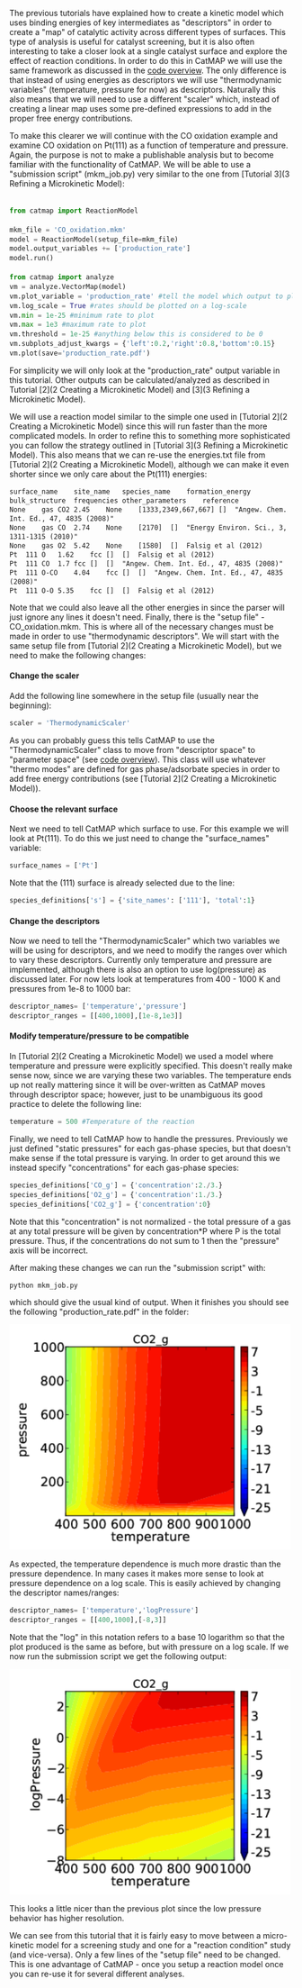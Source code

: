 The previous tutorials have explained how to create a kinetic model which uses binding energies of key intermediates as "descriptors" in order to create a "map" of catalytic activity across different types of surfaces. This type of analysis is useful for catalyst screening, but it is also often interesting to take a closer look at a single catalyst surface and explore the effect of reaction conditions. In order to do this in CatMAP we will use the same framework as discussed in the [code overview](Home). The only difference is that instead of using energies as descriptors we will use "thermodynamic variables" (temperature, pressure for now) as descriptors. Naturally this also means that we will need to use a different "scaler" which, instead of creating a linear map uses some pre-defined expressions to add in the proper free energy contributions.

To make this clearer we will continue with the CO oxidation example and examine CO oxidation on Pt(111) as a function of temperature and pressure. Again, the purpose is not to make a publishable analysis but to become familiar with the functionality of CatMAP. We will be able to use a "submission script" (mkm_job.py) very similar to the one from [Tutorial 3](3 Refining a Microkinetic Model):

```python

from catmap import ReactionModel

mkm_file = 'CO_oxidation.mkm'
model = ReactionModel(setup_file=mkm_file)
model.output_variables += ['production_rate']
model.run()

from catmap import analyze
vm = analyze.VectorMap(model)
vm.plot_variable = 'production_rate' #tell the model which output to plot
vm.log_scale = True #rates should be plotted on a log-scale
vm.min = 1e-25 #minimum rate to plot
vm.max = 1e3 #maximum rate to plot
vm.threshold = 1e-25 #anything below this is considered to be 0
vm.subplots_adjust_kwargs = {'left':0.2,'right':0.8,'bottom':0.15}
vm.plot(save='production_rate.pdf')
```

For simplicity we will only look at the "production_rate" output variable in this tutorial. Other outputs can be calculated/analyzed as described in Tutorial [2](2 Creating a Microkinetic Model) and [3](3 Refining a Microkinetic Model).

We will use a reaction model similar to the simple one used in [Tutorial 2](2 Creating a Microkinetic Model) since this will run faster than the more complicated models. In order to refine this to something more sophisticated you can follow the strategy outlined in [Tutorial 3](3 Refining a Microkinetic Model). This also means that we can re-use the energies.txt file from [Tutorial 2](2 Creating a Microkinetic Model), although we can make it even shorter since we only care about the Pt(111) energies:

```
surface_name    site_name   species_name    formation_energy    bulk_structure  frequencies other_parameters    reference
None    gas CO2 2.45    None    [1333,2349,667,667] []  "Angew. Chem. Int. Ed., 47, 4835 (2008)"
None    gas CO  2.74    None    [2170]  []  "Energy Environ. Sci., 3, 1311-1315 (2010)"
None    gas O2  5.42    None    [1580]  []  Falsig et al (2012)
Pt  111 O   1.62    fcc []  []  Falsig et al (2012)
Pt  111 CO  1.7 fcc []  []  "Angew. Chem. Int. Ed., 47, 4835 (2008)"
Pt  111 O-CO    4.04    fcc []  []  "Angew. Chem. Int. Ed., 47, 4835 (2008)"
Pt  111 O-O 5.35    fcc []  []  Falsig et al (2012)
```

Note that we could also leave all the other energies in since the parser will just ignore any lines it doesn't need. Finally, there is the "setup file" - CO_oxidation.mkm. This is where all of the necessary changes must be made in order to use "thermodynamic descriptors". We will start with the same setup file from [Tutorial 2](2 Creating a Microkinetic Model), but we need to make the following changes:

#### Change the scaler
Add the following line somewhere in the setup file (usually near the beginning):
```python
scaler = 'ThermodynamicScaler'
```
As you can probably guess this tells CatMAP to use the "ThermodynamicScaler" class to move from "descriptor space" to "parameter space" (see [code overview](Home)). This class will use whatever "thermo modes" are defined for gas phase/adsorbate species in order to add free energy contributions (see [Tutorial 2](2 Creating a Microkinetic Model)).

#### Choose the relevant surface
Next we need to tell CatMAP which surface to use. For this example we will look at Pt(111). To do this we just need to change the "surface_names" variable:

```python
surface_names = ['Pt']
```
Note that the (111) surface is already selected due to the line:

```python
species_definitions['s'] = {'site_names': ['111'], 'total':1}
```

#### Change the descriptors
Now we need to tell the "ThermodynamicScaler" which two variables we will be using for descriptors, and we need to modify the ranges over which to vary these descriptors. Currently only temperature and pressure are implemented, although there is also an option to use log(pressure) as discussed later. For now lets look at temperatures from 400 - 1000 K and pressures from 1e-8 to 1000 bar:

```python
descriptor_names= ['temperature','pressure']
descriptor_ranges = [[400,1000],[1e-8,1e3]]
```

#### Modify temperature/pressure to be compatible
In [Tutorial 2](2 Creating a Microkinetic Model) we used a model where temperature and pressure were explicitly specified. This doesn't really make sense now, since we are varying these two variables. The temperature ends up not really mattering since it will be over-written as CatMAP moves through descriptor space; however, just to be unambiguous its good practice to delete the following line:

```python
temperature = 500 #Temperature of the reaction
```
Finally, we need to tell CatMAP how to handle the pressures. Previously we just defined "static pressures" for each gas-phase species, but that doesn't make sense if the total pressure is varying. In order to get around this we instead specify "concentrations" for each gas-phase species:

```python
species_definitions['CO_g'] = {'concentration':2./3.}
species_definitions['O2_g'] = {'concentration':1./3.}
species_definitions['CO2_g'] = {'concentration':0}
```
Note that this "concentration" is not normalized - the total pressure of a gas at any total pressure will be given by concentration*P where P is the total pressure. Thus, if the concentrations do not sum to 1 then the  "pressure" axis will be incorrect.

After making these changes we can run the "submission script" with:

```sh
python mkm_job.py
```
which should give the usual kind of output. When it finishes you should see the following "production_rate.pdf" in the folder:

<img src="4_production_rate.png" style="width: 500px;"/>

As expected, the temperature dependence is much more drastic than the pressure dependence. In many cases it makes more sense to look at pressure dependence on a log scale. This is easily achieved by changing the descriptor names/ranges:

```python
descriptor_names= ['temperature','logPressure']
descriptor_ranges = [[400,1000],[-8,3]]
```

Note that the "log" in this notation refers to a base 10 logarithm so that the plot produced is the same as before, but with pressure on a log scale. If we now run the submission script we get the following output:

<img src="4_log_production_rate.png" style="width: 500px;"/>

This looks a little nicer than the previous plot since the low pressure behavior has higher resolution.

We can see from this tutorial that it is fairly easy to move between a micro-kinetic model for a screening study and one for a "reaction condition" study (and vice-versa). Only a few lines of the "setup file" need to be changed. This is one advantage of CatMAP - once you setup a reaction model once you can re-use it for several different analyses.